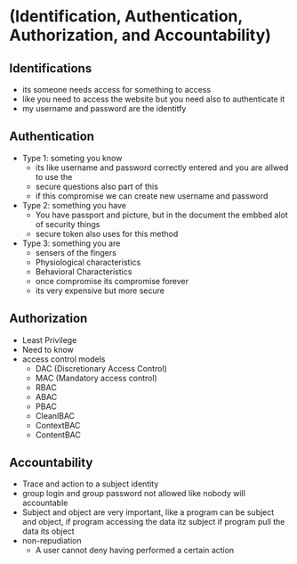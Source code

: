 
# (Identification, Authentication, Authorization, and Accountability)

## Identifications
- its someone needs access for something to access  
- like you need to access the website but you need also to authenticate it 
- my username and password are the identitfy 

## Authentication
- Type 1: someting you know 
    - its like username and password correctly entered and you are allwed to use the 
    - secure questions also part of this 
    - if this compromise we can create new username and password 
- Type 2: something you have
    - You have passport and picture, but in the document the embbed alot of security things
    - secure token also uses for this method 
- Type 3: something you are
    - sensers of the fingers 
    - Physiological characteristics 
    - Behavioral Characteristics 
    - once compromise its compromise forever 
    - its very expensive but more secure 


## Authorization 
- Least Privilege 
- Need to know 
- access control models
    - DAC (Discretionary Access Control)
    - MAC (Mandatory access control)
    - RBAC
    - ABAC
    - PBAC
    - CleanlBAC
    - ContextBAC
    - ContentBAC

## Accountability 
- Trace and action to a subject identity 
- group login and group password not allowed like nobody will accountable 
- Subject and object are very important, like a program can be subject and object, if program accessing the data itz subject if program pull the data its object
- non-repudiation 
    - A user cannot deny having performed a certain action 
